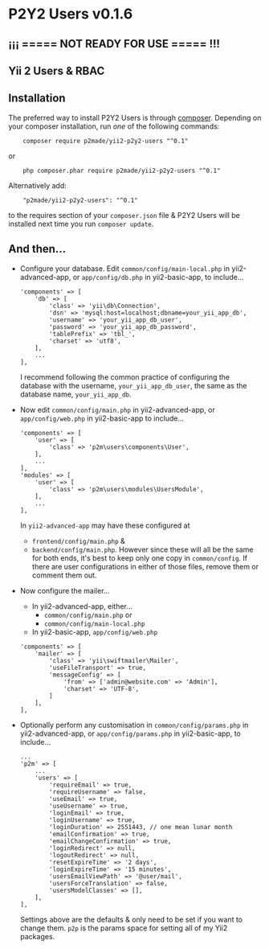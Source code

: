 # P2Y2 Users v0.1.6

## ¡¡¡ ===== NOT READY FOR USE ===== !!!

## Yii 2 Users & RBAC

## Installation

The preferred way to install P2Y2 Users is through
[composer](http://getcomposer.org/download/). Depending on your composer
installation, run *one* of the following commands:

```
	composer require p2made/yii2-p2y2-users "^0.1"
```

or

```
	php composer.phar require p2made/yii2-p2y2-users "^0.1"
```

Alternatively add:

```
	"p2made/yii2-p2y2-users": "^0.1"
```

to the requires section of your `composer.json` file & P2Y2 Users will be
installed next time you run `composer update`.



And then...
-----------

*	Configure your database. Edit
	`common/config/main-local.php` in yii2-advanced-app, or
	`app/config/db.php` in yii2-basic-app, to include...

	```
	'components' => [
		'db' => [
			'class' => 'yii\db\Connection',
			'dsn' => 'mysql:host=localhost;dbname=your_yii_app_db',
			'username' => 'your_yii_app_db_user',
			'password' => 'your_yii_app_db_password',
			'tablePrefix' => 'tbl_',
			'charset' => 'utf8',
		],
		...
	],
	```

	I recommend following the common practice of configuring the database with the username, `your_yii_app_db_user`, the same as the database name, `your_yii_app_db`.

*	Now edit `common/config/main.php` in yii2-advanced-app, or `app/config/web.php` in yii2-basic-app
to include...

	```
	'components' => [
		'user' => [
			'class' => 'p2m\users\components\User',
		],
		...
	],
	'modules' => [
		'user' => [
			'class' => 'p2m\users\modules\UsersModule',
		],
		...
	],
	```

	In `yii2-advanced-app` may have these configured at
	- `frontend/config/main.php` &
	- `backend/config/main.php`.
	However since these will all be the same for both ends,
	it's best to keep only one copy in `common/config`. If there are user configurations in either of those files, remove them or comment them out.

*	Now configure the mailer...
	- In yii2-advanced-app, either...
		+ `common/config/main.php` or
		+ `common/config/main-local.php`
	- In yii2-basic-app, `app/config/web.php`

	```
	'components' => [
		'mailer' => [
			'class' => 'yii\swiftmailer\Mailer',
			'useFileTransport' => true,
			'messageConfig' => [
				'from' => ['admin@website.com' => 'Admin'],
				'charset' => 'UTF-8',
			]
		],
	],
	```

*	Optionally perform any customisation in
	`common/config/params.php` in yii2-advanced-app, or
	`app/config/params.php` in yii2-basic-app, to include...

	```
	...
	'p2m' => [
		...
		'users' => [
			'requireEmail' => true,
			'requireUsername' => false,
			'useEmail' => true,
			'useUsername' => true,
			'loginEmail' => true,
			'loginUsername' => true,
			'loginDuration' => 2551443, // one mean lunar month
			'emailConfirmation' => true,
			'emailChangeConfirmation' => true,
			'loginRedirect' => null,
			'logoutRedirect' => null,
			'resetExpireTime' => '2 days',
			'loginExpireTime' => '15 minutes',
			'usersEmailViewPath' => '@user/mail',
			'usersForceTranslation' => false,
			'usersModelClasses' => [],
		],
	],
	```

	Settings above are the defaults & only need to be set if you want to change them.
	`p2p` is the params space for setting all of my Yii2 packages.

